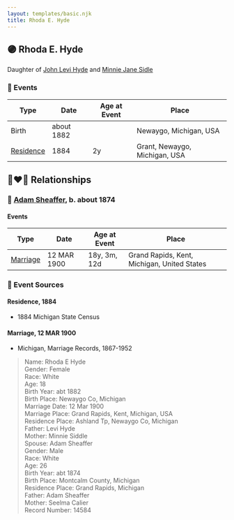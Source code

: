 ```yaml
---
layout: templates/basic.njk
title: Rhoda E. Hyde
---
```

## 🟣 Rhoda E. Hyde

Daughter of [John Levi Hyde](/people/2/23020300) and [Minnie Jane Sidle](/people/7/73883806)

### 📆 Events

Type | Date | Age at Event | Place
------ | ------ | ------ | ------
Birth | about 1882 |  | Newaygo, Michigan, USA
[Residence](#event-event-0) | 1884 | 2y | Grant, Newaygo, Michigan, USA

## 👩‍❤️‍👨 Relationships

### 🔵 [Adam Sheaffer](/people/7/75217724), b. about 1874

#### Events

Type | Date | Age at Event | Place
------ | ------ | ------ | ------
[Marriage](#event-family-0-event-0) | 12 MAR 1900 | 18y, 3m, 12d | Grand Rapids, Kent, Michigan, United States
### 📰 Event Sources

#### <a id="event-event-0"></a> Residence, 1884
* 1884 Michigan State Census

#### <a id="event-family-0-event-0"></a> Marriage, 12 MAR 1900
* Michigan, Marriage Records, 1867-1952
>   
  > Name: Rhoda E Hyde  
  > Gender: Female  
  > Race: White  
  > Age: 18  
  > Birth Year: abt 1882  
  > Birth Place: Newaygo Co, Michigan  
  > Marriage Date: 12 Mar 1900  
  > Marriage Place: Grand Rapids, Kent, Michigan, USA  
  > Residence Place: Ashland Tp, Newaygo Co, Michigan  
  > Father: Levi Hyde  
  > Mother: Minnie Siddle  
  > Spouse: Adam Sheaffer  
  > Gender: Male  
  > Race: White  
  > Age: 26  
  > Birth Year: abt 1874  
  > Birth Place: Montcalm County, Michigan  
  > Residence Place: Grand Rapids, Michigan  
  > Father: Adam Sheaffer  
  > Mother: Seelma Calier  
  > Record Number: 14584